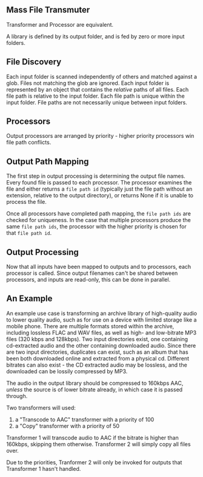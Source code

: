 Mass File Transmuter
--------------------

Transformer and Processor are equivalent.

A library is defined by its output folder, and is fed by zero or more input folders.

File Discovery
--------------

Each input folder is scanned independently of others and matched against a glob.
Files not matching the glob are ignored.
Each input folder is represented by an object that contains the *relative* paths of all files.
Each file path is relative to the input folder.
Each file path is unique within the input folder.
File paths are not necessarily unique between input folders.

Processors
----------

Output processors are arranged by priority - higher priority processors win file path conflicts.

Output Path Mapping
-------------------

The first step in output processing is determining the output file names. Every found file
is passed to each processor. The processor examines the file and either returns a `file path id`
(typically just the file path without an extension, relative to the output directory), or returns
None if it is unable to process the file.

Once all processors have completed path mapping, the `file path ids` are checked for uniqueness.
In the case that multiple processors produce the same `file path ids`, the processor with the
higher priority is chosen for that `file path id`.

Output Processing
-----------------

Now that all inputs have been mapped to outputs and to processors, each processor is called.
Since output filenames can't be shared between processors, and inputs are read-only, this can
be done in parallel.

An Example
----------

An example use case is transforming an archive library of high-quality audio to lower quality audio,
such as for use on a device with limited storage like a mobile phone. There are multiple formats
stored within the archive, including lossless FLAC and WAV files, as well as high- and low-bitrate
MP3 files (320 kbps and 128kbps). Two input directories exist, one containing cd-extracted audio and
the other containing downloaded audio. Since there are two input directories, duplicates can exist,
such as an album that has been both downloaded online and extracted from a physical cd. Different
bitrates can also exist - the CD extracted audio may be lossless, and the downloaded can be lossily
compressed by MP3.

The audio in the output library should be compressed to 160kbps AAC, *unless* the source is of lower
bitrate already, in which case it is passed through.

Two transformers will used:
1. a "Transcode to AAC" transformer with a priority of 100
2. a "Copy" transformer with a priority of 50

Transformer 1 will transcode audio to AAC if the bitrate is higher than 160kbps, skipping them otherwise.
Transformer 2 will simply copy all files over.

Due to the priorities, Tranformer 2 will only be invoked for outputs that Transformer 1 hasn't
handled.

